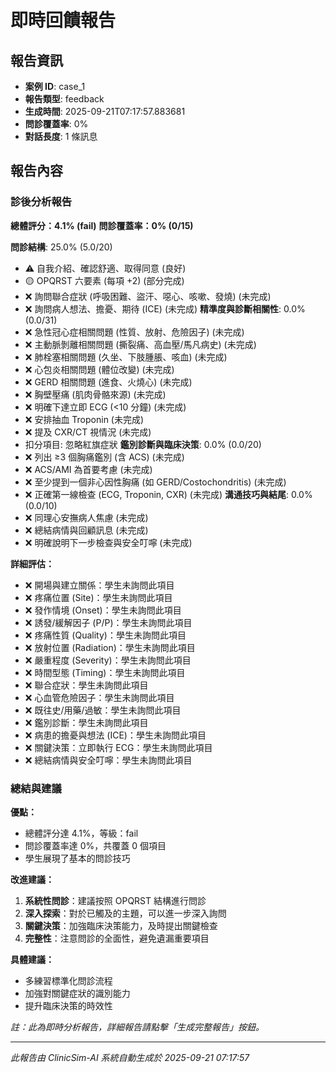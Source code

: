 # 即時回饋報告

## 報告資訊
- **案例 ID**: case_1
- **報告類型**: feedback
- **生成時間**: 2025-09-21T07:17:57.883681
- **問診覆蓋率**: 0%
- **對話長度**: 1 條訊息

## 報告內容

### 診後分析報告

**總體評分：4.1% (fail)**
**問診覆蓋率：0% (0/15)**

**問診結構**: 25.0% (5.0/20)
  - ⚠️ 自我介紹、確認舒適、取得同意 (良好)
  - 🟡 OPQRST 六要素 (每項 +2) (部分完成)
  - ❌ 詢問聯合症狀 (呼吸困難、盜汗、噁心、咳嗽、發燒) (未完成)
  - ❌ 詢問病人想法、擔憂、期待 (ICE) (未完成)
**精準度與診斷相關性**: 0.0% (0.0/31)
  - ❌ 急性冠心症相關問題 (性質、放射、危險因子) (未完成)
  - ❌ 主動脈剝離相關問題 (撕裂痛、高血壓/馬凡病史) (未完成)
  - ❌ 肺栓塞相關問題 (久坐、下肢腫脹、咳血) (未完成)
  - ❌ 心包炎相關問題 (體位改變) (未完成)
  - ❌ GERD 相關問題 (進食、火燒心) (未完成)
  - ❌ 胸壁壓痛 (肌肉骨骼來源) (未完成)
  - ❌ 明確下達立即 ECG (<10 分鐘) (未完成)
  - ❌ 安排抽血 Troponin (未完成)
  - ❌ 提及 CXR/CT 視情況 (未完成)
  - 扣分項目: 忽略紅旗症狀
**鑑別診斷與臨床決策**: 0.0% (0.0/20)
  - ❌ 列出 ≥3 個胸痛鑑別 (含 ACS) (未完成)
  - ❌ ACS/AMI 為首要考慮 (未完成)
  - ❌ 至少提到一個非心因性胸痛 (如 GERD/Costochondritis) (未完成)
  - ❌ 正確第一線檢查 (ECG, Troponin, CXR) (未完成)
**溝通技巧與結尾**: 0.0% (0.0/10)
  - ❌ 同理心安撫病人焦慮 (未完成)
  - ❌ 總結病情與回顧訊息 (未完成)
  - ❌ 明確說明下一步檢查與安全叮嚀 (未完成)

**詳細評估：**
- ❌ 開場與建立關係：學生未詢問此項目
- ❌ 疼痛位置 (Site)：學生未詢問此項目
- ❌ 發作情境 (Onset)：學生未詢問此項目
- ❌ 誘發/緩解因子 (P/P)：學生未詢問此項目
- ❌ 疼痛性質 (Quality)：學生未詢問此項目
- ❌ 放射位置 (Radiation)：學生未詢問此項目
- ❌ 嚴重程度 (Severity)：學生未詢問此項目
- ❌ 時間型態 (Timing)：學生未詢問此項目
- ❌ 聯合症狀：學生未詢問此項目
- ❌ 心血管危險因子：學生未詢問此項目
- ❌ 既往史/用藥/過敏：學生未詢問此項目
- ❌ 鑑別診斷：學生未詢問此項目
- ❌ 病患的擔憂與想法 (ICE)：學生未詢問此項目
- ❌ 關鍵決策：立即執行 ECG：學生未詢問此項目
- ❌ 總結病情與安全叮嚀：學生未詢問此項目

### 總結與建議

**優點：**
- 總體評分達 4.1%，等級：fail
- 問診覆蓋率達 0%，共覆蓋 0 個項目
- 學生展現了基本的問診技巧

**改進建議：**
1. **系統性問診**：建議按照 OPQRST 結構進行問診
2. **深入探索**：對於已觸及的主題，可以進一步深入詢問
3. **關鍵決策**：加強臨床決策能力，及時提出關鍵檢查
4. **完整性**：注意問診的全面性，避免遺漏重要項目

**具體建議：**
- 多練習標準化問診流程
- 加強對關鍵症狀的識別能力
- 提升臨床決策的時效性

*註：此為即時分析報告，詳細報告請點擊「生成完整報告」按鈕。*

---
*此報告由 ClinicSim-AI 系統自動生成於 2025-09-21 07:17:57*
